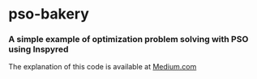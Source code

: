 # pso-bakery
### A simple example of optimization problem solving with PSO using Inspyred
 The explanation of this code is available at [Medium.com](https://medium.com/swlh/inspyred-solving-optimization-problems-with-python-edea4ff7c72b)

